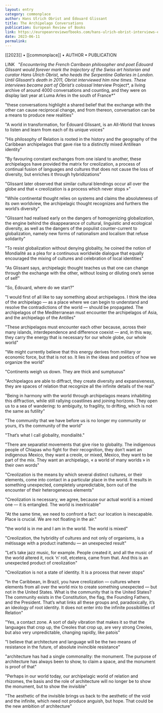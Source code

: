 ```yaml
---
layout: entry
category: commonplace
author: Hans Ulrich Obrist and Édouard Glissant
title: The Archipelago Conversations
publication: European Review of Books
link: https://europeanreviewofbooks.com/hans-ulrich-obrist-interviews-edouard-glissant/en
date: 2023-06-11
permalink:
---
```


[[2023]] • [[commonplace]] • AUTHOR • PUBLICATION

LINK
 
"*Encountering the French Carribean philosopher and poet Édouard Glissant would forever mark the trajectory of the Swiss art historian and curator Hans Ulrich Obrist, who heads the Serpentine Galleries in London. Until Glissant’s death in 2011, Obrist interviewed him nine times. These interviews became part of Obrist’s colossal* Interview Project*, a living archive of around 4000 conversations and counting, and they were on display last year at Luma Arles in the south of France*"

"these conversations highlight a shared belief that the exchange with the other can cause reciprocal change, and from thereon, conversation can be a means to produce new realities"

"A world in transformation, for Édouard Glissant, is an All-World that knows to listen and learn from each of its unique voices"

"His philosophy of Relation is rooted in the history and the geography of the Caribbean archipelagos that gave rise to a distinctly mixed Antillean identity"

"By favouring constant exchanges from one island to another, these archipelagos have provided the matrix for creolization, a process of continual fusion of languages and cultures that does not cause the loss of diversity, but enriches it through hybridizations"

"Glissant later observed that similar cultural blendings occur all over the globe and that « creolization is a process which never stops »"

"While continental thought relies on systems and claims the absoluteness of its own worldview, the archipelagic thought recognizes and furthers the world’s diversity"

"Glissant had realised early on the dangers of homogenizing globalization, the engine behind the disappearance of cultural, linguistic and ecological diversity, as well as the dangers of the populist counter-current to globalization, namely new forms of nationalism and localism that refuse solidarity"

"To resist globalization without denying globality, he coined the notion of Mondialité as a plea for a continuous worldwide dialogue that equally encouraged the mixing of cultures and celebration of local identities"

"As Glissant says, archipelagic thought teaches us that one can change through the exchange with the other, without losing or diluting one’s sense of self"

"So, Édouard, where do we start?"

"I would first of all like to say something about archipelagos. I think the idea of the archipelago — as a place where we can begin to understand and resolve the contradictions of the world — should be propagated. The archipelagos of the Mediterranean must encounter the archipelagos of Asia, and the archipelago of the Antilles"

"These archipelagos must encounter each other because, across their many islands, interdependence and difference coexist — and, in this way, they carry the energy that is necessary for our whole globe, our whole world"

"We might currently believe that this energy derives from military or economic force, but that is not so. It lies in the ideas and poetics of how we organize the world"

"Continents weigh us down. They are thick and sumptuous"

"Archipelagos are able to diffract, they create diversity and expansiveness, they are spaces of relation that recognize all the infinite details of the real"

"Being in harmony with the world through archipelagos means inhabiting this diffraction, while still rallying coastlines and joining horizons. They open us to a sea of wandering: to ambiguity, to fragility, to drifting, which is not the same as futility"

"The community that we have before us is no longer my community or yours, it’s the community of the world"

"That’s what I call globality, mondialité."

"There are separatist movements that give rise to globality. The indigenous people of Chiapas who fight for their recognition, they don’t want an indigenous Mexico, they want a creole, or mixed, Mexico, they want to be part of the mix. They want an archipelago, « a world of many worlds » in their own words"

"Creolization is the means by which several distinct cultures, or their elements, come into contact in a particular place in the world. It results in something unexpected, completely unpredictable, born out of the encounter of their heterogeneous elements"

"Creolization is necessary, we agree, because our actual world is a mixed one — it is entangled. The world is inextricable"

"At the same time, we need to confront a fact: our location is inescapable. Place is crucial. We are not floating in the air."

"the world is in me and I am in the world. The world is mixed"

"Creolization, the hybridity of cultures and not only of organisms, is a métissage with a product inattendu — an unexpected result"

"Let’s take jazz music, for example. People created it, and all the music of the world altered it, rock ’n’ roll, etcetera, came from that. And this is an unexpected product of creolization"

"Creolization is not a state of identity. It is a process that never stops"

"In the Caribbean, in Brazil, you have creolization — cultures where elements from all over the world mix to create something unexpected — but not in the United States. What is the community that is the United States? The community exists in the Constitution, the flag, the Founding Fathers, and the President. That’s what links all these groups and, paradoxically, it’s an ideology of root identity. It does not enter into the infinite possibilities of Relation"

"Yes, a contact zone. A sort of daily vibration that makes it so that the languages that crop up, the Creoles that crop up, are very strong Creoles, but also very unpredictable, changing rapidly, like patois"

"I believe that architecture and language will be the two means of resistance in the future, of absolute invincible resistance"

"architecture has had a single commonality: the monument. The purpose of architecture has always been to show, to claim a space, and the monument is proof of that"

"Perhaps in our world today, our archipelagic world of relation and rhizomes, the basis and the role of architecture will no longer be to show the monument, but to show the invisible"

"The aesthetic of the invisible brings us back to the aesthetic of the void and the infinite, which need not produce anguish, but hope. That could be the new ambition of architecture"
